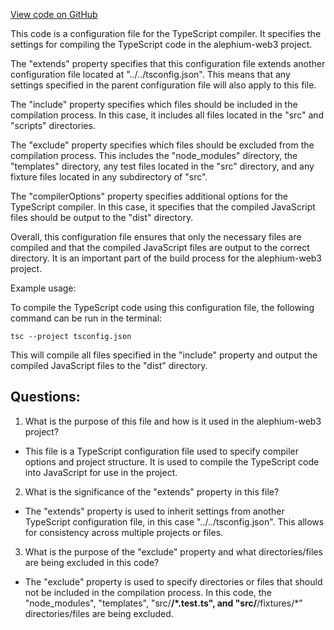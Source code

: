 [View code on GitHub](https://github.com/alephium/alephium-web3/packages/web3/tsconfig.json)

This code is a configuration file for the TypeScript compiler. It specifies the settings for compiling the TypeScript code in the alephium-web3 project. 

The "extends" property specifies that this configuration file extends another configuration file located at "../../tsconfig.json". This means that any settings specified in the parent configuration file will also apply to this file. 

The "include" property specifies which files should be included in the compilation process. In this case, it includes all files located in the "src" and "scripts" directories. 

The "exclude" property specifies which files should be excluded from the compilation process. This includes the "node_modules" directory, the "templates" directory, any test files located in the "src" directory, and any fixture files located in any subdirectory of "src". 

The "compilerOptions" property specifies additional options for the TypeScript compiler. In this case, it specifies that the compiled JavaScript files should be output to the "dist" directory. 

Overall, this configuration file ensures that only the necessary files are compiled and that the compiled JavaScript files are output to the correct directory. It is an important part of the build process for the alephium-web3 project. 

Example usage:

To compile the TypeScript code using this configuration file, the following command can be run in the terminal:

```
tsc --project tsconfig.json
```

This will compile all files specified in the "include" property and output the compiled JavaScript files to the "dist" directory.
## Questions: 
 1. What is the purpose of this file and how is it used in the alephium-web3 project?
- This file is a TypeScript configuration file used to specify compiler options and project structure. It is used to compile the TypeScript code into JavaScript for use in the project.

2. What is the significance of the "extends" property in this file?
- The "extends" property is used to inherit settings from another TypeScript configuration file, in this case "../../tsconfig.json". This allows for consistency across multiple projects or files.

3. What is the purpose of the "exclude" property and what directories/files are being excluded in this code?
- The "exclude" property is used to specify directories or files that should not be included in the compilation process. In this code, the "node_modules", "templates", "src/**/*.test.ts", and "src/**/fixtures/*" directories/files are being excluded.